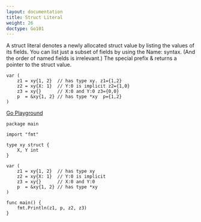 ```yaml
---
layout: documentation
title: Struct Literal
weight: 26
doctype: Go101
---
```



A struct literal denotes a newly allocated struct value by listing the values of its fields.
You can list just a subset of fields by using the Name: syntax. (And the order of named fields is irrelevant.)
The special prefix & returns a pointer to the struct value.

```
var (
	z1 = xy{1, 2}  // has type xy. z1={1,2}
	z2 = xy{X: 1}  // Y:0 is implicit z2={1,0}
	z3 = xy{}      // X:0 and Y:0 z3={0,0}
	p  = &xy{1, 2} // has type *xy  p={1,2}
)
```

[Go Playground](https://play.golang.org/p/P5whnHh57Zn)
```
package main

import "fmt"

type xy struct {
	X, Y int
}

var (
	z1 = xy{1, 2}  // has type xy
	z2 = xy{X: 1}  // Y:0 is implicit
	z3 = xy{}      // X:0 and Y:0
	p  = &xy{1, 2} // has type *xy
)

func main() {
	fmt.Println(z1, p, z2, z3)
}
```

